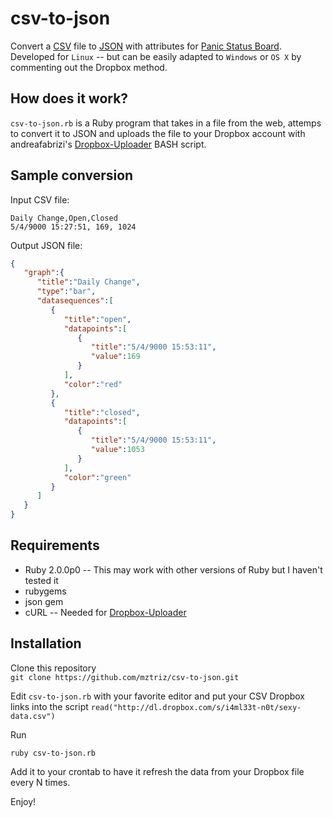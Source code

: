 csv-to-json
===========

Convert a [CSV](http://en.wikipedia.org/wiki/Comma-separated_values) file to [JSON](http://en.wikipedia.org/wiki/JSON) with attributes for [Panic Status Board](http://panic.com/statusboard/).
Developed for `Linux` -- but can be easily adapted to `Windows` or `OS X` by commenting out the Dropbox method. 

How does it work?
----
`csv-to-json.rb` is a Ruby program that takes in a file from the web, attemps to convert it to JSON and uploads the file to your Dropbox account with andreafabrizi's [Dropbox-Uploader](https://github.com/andreafabrizi/Dropbox-Uploader) BASH script.

Sample conversion
----
Input CSV file:
`````csv
Daily Change,Open,Closed
5/4/9000 15:27:51, 169, 1024

`````
Output JSON file:
``````json
{
   "graph":{
      "title":"Daily Change",
      "type":"bar",
      "datasequences":[
         {
            "title":"open",
            "datapoints":[
               {
                  "title":"5/4/9000 15:53:11",
                  "value":169
               }
            ],
            "color":"red"
         },
         {
            "title":"closed",
            "datapoints":[
               {
                  "title":"5/4/9000 15:53:11",
                  "value":1053
               }
            ],
            "color":"green"
         }
      ]
   }
}
``````
Requirements
----
* Ruby 2.0.0p0 -- This may work with other versions of Ruby but I haven't tested it
* rubygems
* json gem
* cURL -- Needed for [Dropbox-Uploader](https://github.com/andreafabrizi/Dropbox-Uploader)

Installation
----
Clone this repository  
`git clone https://github.com/mztriz/csv-to-json.git`

Edit `csv-to-json.rb` with your favorite editor and put your CSV Dropbox links into the script
`read("http://dl.dropbox.com/s/i4ml33t-n0t/sexy-data.csv")`

Run

`ruby csv-to-json.rb`

Add it to your crontab to have it refresh the data from  your Dropbox file every N times.

Enjoy!

